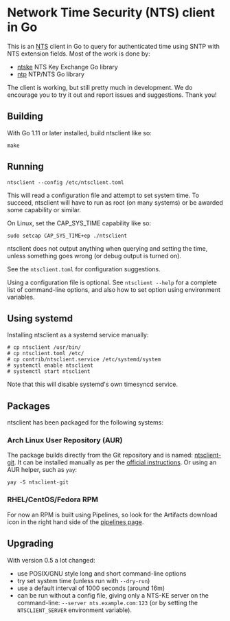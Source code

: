 # Network Time Security (NTS) client in Go

This is an
[NTS](https://datatracker.ietf.org/doc/draft-ietf-ntp-using-nts-for-ntp/)
client in Go to query for authenticated time using SNTP with NTS
extension fields. Most of the work is done by:

- [ntske](https://gitlab.com/hacklunch/ntske) NTS Key Exchange Go library
- [ntp](https://gitlab.com/hacklunch/ntp) NTP/NTS Go library

The client is working, but still pretty much in development. We do encourage
you to try it out and report issues and suggestions. Thank you!

## Building

With Go 1.11 or later installed, build ntsclient like so:

    make

## Running

    ntsclient --config /etc/ntsclient.toml

This will read a configuration file and attempt to set system time. To succeed,
ntsclient will have to run as root (on many systems) or be awarded some
capability or similar.

On Linux, set the CAP_SYS_TIME capability like so:

    sudo setcap CAP_SYS_TIME+ep ./ntsclient

ntsclient does not output anything when querying and setting the time, unless
something goes wrong (or debug output is turned on).

See the `ntsclient.toml` for configuration suggestions.

Using a configuration file is optional. See `ntsclient --help` for a complete
list of command-line options, and also how to set option using environment
variables.

## Using systemd

Installing ntsclient as a systemd service manually:

```
# cp ntsclient /usr/bin/
# cp ntsclient.toml /etc/
# cp contrib/ntsclient.service /etc/systemd/system
# systemctl enable ntsclient
# systemctl start ntsclient
```

Note that this will disable systemd's own timesyncd service.

## Packages

ntsclient has been packaged for the following systems:

### Arch Linux User Repository (AUR)

The package builds directly from the Git repository and is named:
[ntsclient-git](https://aur.archlinux.org/packages/ntsclient-git/). It can be
installed manually as per the [official instructions](https://wiki.archlinux.org/index.php/Arch_User_Repository#Installing_packages).
Or using an AUR helper, such as `yay`:

    yay -S ntsclient-git

### RHEL/CentOS/Fedora RPM

For now an RPM is built using Pipelines, so look for the Artifacts download
icon in the right hand side of the [pipelines page](https://gitlab.com/hacklunch/ntsclient/pipelines).

## Upgrading

With version 0.5 a lot changed:

- use POSIX/GNU style long and short command-line options
- try set system time (unless run with `--dry-run`)
- use a default interval of 1000 seconds (around 16m)
- can be run without a config file, giving only a NTS-KE server on the
  command-line: `--server nts.example.com:123` (or by setting the
  `NTSCLIENT_SERVER` environment variable).
